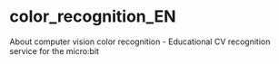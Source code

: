 # color_recognition_EN
About computer vision color recognition - Educational CV recognition service for the micro:bit
